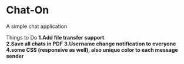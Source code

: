 # Chat-On
A simple chat application 

Things to Do
<b>1.Add file transfer support</b><br>
<b>2.Save all chats in PDF</b>
<b>3.Username change notification to everyone</b>
<b>4.some CSS (responsive as well), also unique color to each message sender</b>